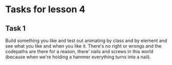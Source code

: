 # Tasks for lesson 4

## Task 1
Build something you like and test out animating by class and by element and see what you like and when you like it. There's no right or wrongs and the codepaths are there for a reason, there' nails and screws in this world (because when we're holding a hammer everything turns into a nail).